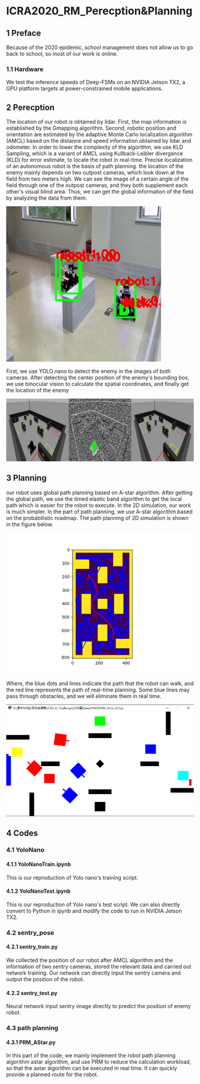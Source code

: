 # ICRA2020_RM_Perecption&Planning

## 1 Preface
Because of the 2020 epidemic, school management does not allow us to go back to school, so most of our work is online.

### 1.1 Hardware
We test the inference speeds of Deep-FSMs on an NVIDIA Jetson TX2, a GPU platform targets at power-constrained mobile applications.

## 2 Perecption
The location of our robot is obtained by lidar. First, the map information is established by the Gmapping algorithm. Second, robotic position and orientation are estimated by the adaptive Monte Carlo localization algorithm (AMCL) based on the distance and speed information obtained by lidar and odometer. In order to lower the complexity of the algorithm, we use KLD Sampling, which is a variant of AMCL using Kullback-Leibler divergence (KLD) for error estimate, to locate the robot in real-time. Precise localization of an autonomous robot is the basis of path planning.
the location of the enemy  mainly depends on two outpost cameras, which look down at the field from two meters high. We can see the image of a certain angle of the field through one of the outpost cameras, and they both supplement each other's visual blind area. Thus, we can get the global information of the field by analyzing the data from them. 

![](https://github.com/gongpx20069/ICRA_RM_Perception-Planning/blob/master/img/yolo.jpg)

First, we use YOLO nano to detect the enemy in the images of both cameras. After detecting the center position of the enemy's bounding box, we use binocular vision to calculate the spatial coordinates, and finally get the location of the enemy

![](https://github.com/gongpx20069/ICRA_RM_Perception-Planning/blob/master/img/global.jpg)

## 3 Planning

our robot uses global path planning based on A-star algorithm. After getting the global path, we use the timed elastic band algorithm to get the local path which is easier for the robot to execute. In the 2D simulation, our work is much simpler. In the part of path planning, we use A-star algorithm based on the probabilistic roadmap.
The path planning of 2D simulation is shown in the figure below.

![](https://github.com/gongpx20069/ICRA_RM_Perception-Planning/blob/master/img/prm.png)

Where, the blue dots and lines indicate the path that the robot can walk, and the red line represents the path of real-time planning. Some blue lines may pass through obstacles, and we will eliminate them in real time.

![](https://github.com/gongpx20069/ICRA_RM_Perception-Planning/blob/master/img/2D2v2.png)

## 4 Codes

### 4.1 YoloNano
#### 4.1.1 YoloNanoTrain.ipynb
This is our reproduction of Yolo nano's training script.
#### 4.1.2 YoloNanoTest.ipynb
This is our reproduction of Yolo nano's test script. We can also directly convert to Python in ipynb and modify the code to run in NVIDIA Jetson TX2.
### 4.2 sentry_pose
#### 4.2.1 sentry_train.py
We collected the position of our robot after AMCL algorithm and the information of two sentry cameras, stored the relevant data and carried out network training. Our network can directly input the sentry camera and output the position of the robot.

#### 4.2.2 sentry_test.py
Neural network input sentry image directly to predict the position of enemy robot.

### 4.3 path planning
#### 4.3.1 PRM_AStar.py
In this part of the code, we mainly implement the robot path planning algorithm astar algorithm, and use PRM to reduce the calculation workload, so that the astar algorithm can be executed in real time. It can quickly provide a planned route for the robot.